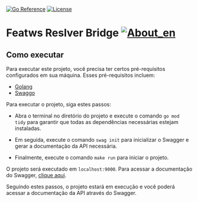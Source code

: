 

[![Go Reference](https://pkg.go.dev/badge/github.com/abu-lang/goabu.svg)](https://pkg.go.dev/github.com/bancodobrasil/featws-resolver-adapter-go)
[![License](https://img.shields.io/badge/License-Apache%202.0-blue.svg)](https://github.com/bancodobrasil/featws-resolver-adapter-go/blob/feat/swagger-ptbr/LICENSE)

# Featws Reslver Bridge [![About_en](https://github.com/yammadev/flag-icons/blob/master/png/US.png?raw=true)](https://github.com/bancodobrasil/featws-resolver-adapter-go/blob/develop/README.md)


## Como executar

Para executar este projeto, você precisa ter certos pré-requisitos configurados em sua máquina. Esses pré-requisitos incluem:

- [Golang](https://go.dev/doc/install)
 - [Swaggo](https://github.com/swaggo/swag/blob/master/README_pt.md#come%C3%A7ando)

Para executar o projeto, siga estes passos:

- Abra o terminal no diretório do projeto e execute o comando `go mod tidy` para garantir que todas as dependências necessárias estejam instaladas.

- Em seguida, execute o comando `swag init` para inicializar o Swagger e gerar a documentação da API necessária.

- Finalmente, execute o comando `make run` para iniciar o projeto.

O projeto será executado em `localhost:9000`. Para acessar a documentação do Swagger, [clique aqui](http://localhost:9000/swagger/index.html#/).

Seguindo estes passos, o projeto estará em execução e você poderá acessar a documentação da API através do Swagger.

